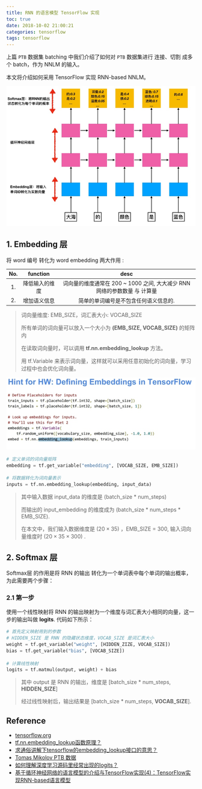 ```yaml
---
title: RNN 的语言模型 TensorFlow 实现
toc: true
date: 2018-10-02 21:00:21
categories: tensorflow
tags: tensorflow
---
```


上篇 `PTB` 数据集 batching 中我们介绍了如何对 `PTB` 数据集进行 连接、切割 成多个 batch，作为 NNLM 的输入。

本文将介绍如何采用 TensorFlow 实现 RNN-based NNLM。 

<!-- more -->

<img src="/images/tensorflow/tf-nlp-9.2.3_1.jpg" width="700" />

## 1. Embedding 层

将 word 编号 转化为 word embedding 两大作用 :

No. | function | desc
:-------:|:-------:|:-------:
1. | 降低输入的维度 | 词向量的维度通常在 200 ~ 1000 之间, 大大减少 RNN 网络的参数数量 与 计算量
2. | 增加语义信息 | 简单的单词编号是不包含任何语义信息的.

> 词向量维度: EMB_SIZE，词汇表大小: VOCAB_SIZE
>
> 所有单词的词向量可以放入一个大小为 **(EMB_SIZE, VOCAB_SIZE)** 的矩阵内
>
> 在读取词向量时，可以调用 **tf.nn.embedding_lookup** 方法。
>
> 用 tf.Variable 来表示词向量，这样就可以采用任意初始化的词向量，学习过程中也会优化词向量。

<img src="/images/tensorflow/tf-nlp-9.2.3_2.jpg" width="700" />

```python
# 定义单词的词向量矩阵
embedding = tf.get_variable("embedding", [VOCAB_SIZE, EMB_SIZE])

# 将数据转化为词向量表示
inputs = tf.nn.embedding_lookup(embedding, input_data)
```

> 其中输入数据 input_data 的维度是 (batch_size \* num_steps)
> 
> 而输出的 input_embedding 的维度成为 (batch_size \* num_steps \* EMB_SIZE). 
>
> 在本文中，我们输入数据维度是 ($20 \times 35$) ，EMB_SIZE = 300, 输入词向量维度时 ($20 \times 35 \times 300$) .

## 2. Softmax 层

Softmax层 的作用是将 RNN 的输出 转化为一个单词表中每个单词的输出概率，为此需要两个步骤：

### 2.1 第一步

使用一个线性映射将 RNN 的输出映射为一个维度与词汇表大小相同的向量，这一步的输出叫做 **logits**. 代码如下所示：

```python
# 首先定义映射用到的参数
# HIDDEN_SIZE 是 RNN 的隐藏状态维度，VOCAB_SIZE 是词汇表大小
weight = tf.get_variable("weight", [HIDDEN_ZIZE, VOCAB_SIZE])
bias = tf.get_variable("bias", [VOCAB_SIZE])

# 计算线性映射
logits = tf.matmul(output, weight) + bias
```

> 其中 output 是 RNN 的输出，维度是 [batch_size \* num_steps, **HIDDEN_SIZE**]
>
> 经过线性映射后，输出结果是 [batch_size \* num_steps, **VOCAB_SIZE**].


## Reference

- [tensorflow.org][1]
- [tf.nn.embedding_lookup函数原理？][4]
- [求通俗讲解下tensorflow的embedding_lookup接口的意思？][3]
- [Tomas Mikolov PTB 数据][5]
- [如何理解深度学习源码里经常出现的logits？][6]
- [基于循环神经网络的语言模型的介绍与TensorFlow实现(4)：TensorFlow实现RNN-based语言模型][2]

[1]: https://www.tensorflow.org/
[2]: https://zhuanlan.zhihu.com/p/37886740
[3]: https://www.zhihu.com/question/48107602/answer/159801895
[4]: https://www.zhihu.com/question/52250059/answer/146260654
[5]: http://www.fit.vutbr.cz/~imikolov/rnnlm/
[6]: https://www.zhihu.com/question/60751553

